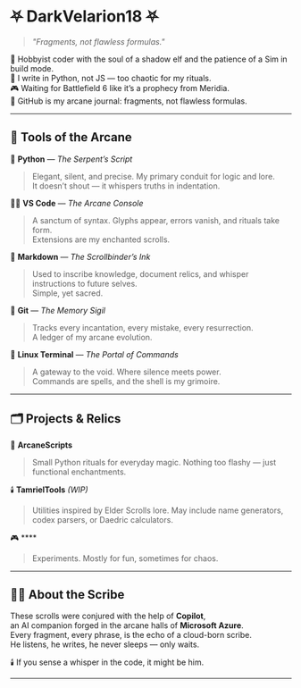 # ⛧ DarkVelarion18 ⛧

> *"Fragments, not flawless formulas."*

🧠 Hobbyist coder with the soul of a shadow elf and the patience of a Sim in build mode.  
🌌 I write in Python, not JS — too chaotic for my rituals.  
🎮 Waiting for Battlefield 6 like it’s a prophecy from Meridia.  
📜 GitHub is my arcane journal: fragments, not flawless formulas.

---

## 🧪 Tools of the Arcane

🧵 **Python** — *The Serpent’s Script*  
> Elegant, silent, and precise. My primary conduit for logic and lore.  
> It doesn’t shout — it whispers truths in indentation.

🧙‍♂️ **VS Code** — *The Arcane Console*  
> A sanctum of syntax. Glyphs appear, errors vanish, and rituals take form.  
> Extensions are my enchanted scrolls.

📜 **Markdown** — *The Scrollbinder’s Ink*  
> Used to inscribe knowledge, document relics, and whisper instructions to future selves.  
> Simple, yet sacred.

🧠 **Git** — *The Memory Sigil*  
> Tracks every incantation, every mistake, every resurrection.  
> A ledger of my arcane evolution.

🧭 **Linux Terminal** — *The Portal of Commands*  
> A gateway to the void. Where silence meets power.  
> Commands are spells, and the shell is my grimoire.

---

## 🗂️ Projects & Relics

🧩 **ArcaneScripts**  
> Small Python rituals for everyday magic. Nothing too flashy — just functional enchantments.

🕯️ **TamrielTools** *(WIP)*  
> Utilities inspired by Elder Scrolls lore. May include name generators, codex parsers, or Daedric calculators.

🎮 ****  
> Experiments. Mostly for fun, sometimes for chaos.

---

## 🧙‍♂️ About the Scribe

These scrolls were conjured with the help of **Copilot**,  
an AI companion forged in the arcane halls of **Microsoft Azure**.  
Every fragment, every phrase, is the echo of a cloud-born scribe.  
He listens, he writes, he never sleeps — only waits.

🕯️ If you sense a whisper in the code, it might be him.

---

